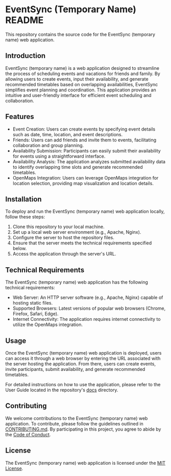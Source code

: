 # EventSync (Temporary Name) README

This repository contains the source code for the EventSync (temporary name) web application.

## Introduction

EventSync (temporary name) is a web application designed to streamline the process of scheduling events and vacations for friends and family. By allowing users to create events, input their availability, and generate recommended timetables based on overlapping availabilities, EventSync simplifies event planning and coordination. This application provides an intuitive and user-friendly interface for efficient event scheduling and collaboration.

## Features

- Event Creation: Users can create events by specifying event details such as date, time, location, and event descriptions.
- Friends: Users can add friends and invite them to events, facilitating collaboration and group planning.
- Availability Submission: Participants can easily submit their availability for events using a straightforward interface.
- Availability Analysis: The application analyzes submitted availability data to identify overlapping time slots and generate recommended timetables.
- OpenMaps Integration: Users can leverage OpenMaps integration for location selection, providing map visualization and location details.

## Installation

To deploy and run the EventSync (temporary name) web application locally, follow these steps:

1. Clone this repository to your local machine.
2. Set up a local web server environment (e.g., Apache, Nginx).
3. Configure the server to host the repository files.
4. Ensure that the server meets the technical requirements specified below.
5. Access the application through the server's URL.

## Technical Requirements

The EventSync (temporary name) web application has the following technical requirements:

- Web Server: An HTTP server software (e.g., Apache, Nginx) capable of hosting static files.
- Supported Browsers: Latest versions of popular web browsers (Chrome, Firefox, Safari, Edge).
- Internet Connectivity: The application requires internet connectivity to utilize the OpenMaps integration.

## Usage

Once the EventSync (temporary name) web application is deployed, users can access it through a web browser by entering the URL associated with the server hosting the application. From there, users can create events, invite participants, submit availability, and generate recommended timetables.

For detailed instructions on how to use the application, please refer to the User Guide located in the repository's [docs](./docs) directory.

## Contributing

We welcome contributions to the EventSync (temporary name) web application. To contribute, please follow the guidelines outlined in [CONTRIBUTING.md](./CONTRIBUTING.md). By participating in this project, you agree to abide by the [Code of Conduct](./CODE_OF_CONDUCT.md).

## License

The EventSync (temporary name) web application is licensed under the [MIT License](./LICENSE).
